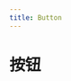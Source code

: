 ```yaml
---
title: Button
---
```


# 按钮

<ClientOnly>
  <button-demo-1></button-demo-1>
</ClientOnly>

